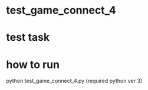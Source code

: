 # test_game_connect_4


# test task

# how to run
python test_game_connect_4.py (required python ver 3)
